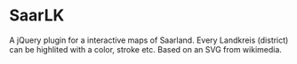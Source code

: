 SaarLK
======

A jQuery plugin for a interactive maps of Saarland. Every Landkreis (district) can be highlited with a color, stroke etc. Based on an SVG from wikimedia.
